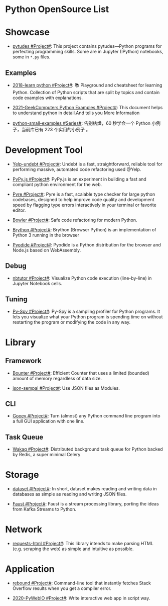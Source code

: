 # Python OpenSource List

# Showcase

- [pytudes #Project#](https://github.com/norvig/pytudes): This project contains pytudes—Python programs for perfecting programming skills. Some are in Jupyter (IPython) notebooks, some in `*.py` files.

## Examples

- [2018-learn python #Project#](https://github.com/trekhleb/learn-python): 📚 Playground and cheatsheet for learning Python. Collection of Python scripts that are split by topics and contain code examples with explanations.

- [2021-GeekComputers Python Examples #Project#](https://github.com/geekcomputers/Python): This document helps to understand python in detail.And tells you More Information

- [python-small-examples #Series#](https://github.com/jackzhenguo/python-small-examples): 告别枯燥，60 秒学会一个 Python 小例子，当前库已有 223 个实用的小例子 。

# Development Tool

- [Yelp-undebt #Project#](https://github.com/Yelp/undebt): Undebt is a fast, straightforward, reliable tool for performing massive, automated code refactoring used @Yelp.

- [PyPy.js #Project#](https://pypyjs.org/): PyPy.js is an experiment in building a fast and compliant python environment for the web.

- [Pyre #Project#](https://github.com/facebook/pyre-check): Pyre is a fast, scalable type checker for large python codebases, designed to help improve code quality and development speed by flagging type errors interactively in your terminal or favorite editor.

- [Bowler #Project#](https://pybowler.io/): Safe code refactoring for modern Python.

- [Brython #Project#](https://github.com/brython-dev/brython): Brython (Browser Python) is an implementation of Python 3 running in the browser

- [Pyodide #Project#](https://github.com/pyodide/pyodide): Pyodide is a Python distribution for the browser and Node.js based on WebAssembly.

## Debug

- [nbtutor #Project#](https://github.com/lgpage/nbtutor): Visualize Python code execution (line-by-line) in Jupyter Notebook cells.

## Tuning

- [Py-Spy #Project#](https://github.com/benfred/py-spy): Py-Spy is a sampling profiler for Python programs. It lets you visualize what your Python program is spending time on without restarting the program or modifying the code in any way.

# Library

## Framework

- [Bounter #Project#](https://github.com/RaRe-Technologies/bounter): Efficient Counter that uses a limited (bounded) amount of memory regardless of data size.

- [json-sempai #Project#](https://github.com/kragniz/json-sempai): Use JSON files as Modules.

## CLI

- [Gooey #Project#](https://github.com/chriskiehl/Gooey): Turn (almost) any Python command line program into a full GUI application with one line.

## Task Queue

- [Wakaq #Project#](https://github.com/wakatime/wakaq): Distributed background task queue for Python backed by Redis, a super minimal Celery

# Storage

- [dataset #Project#](https://github.com/pudo/dataset/blob/master/README.md): In short, dataset makes reading and writing data in databases as simple as reading and writing JSON files.

- [Faust #Project#](https://github.com/robinhood/faust): Faust is a stream processing library, porting the ideas from Kafka Streams to Python.

# Network

- [requests-html #Project#](https://github.com/kennethreitz/requests-html): This library intends to make parsing HTML (e.g. scraping the web) as simple and intuitive as possible.

# Application

- [rebound #Project#](https://github.com/shobrook/rebound): Command-line tool that instantly fetches Stack Overflow results when you get a compiler error.

- [2020-PyWebIO #Project#](https://cubox.pro/c/OMTHaA): Write interactive web app in script way.
